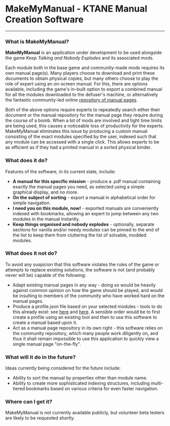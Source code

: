 # MakeMyManual - KTANE Manual Creation Software
---
### What is MakeMyManual?
**MakeMyManual** is an application under development to be used alongside the game *Keep Talking and Nobody Explodes* and its associated mods.

Each module both in the base game and community-made mods requires its own manual page(s). Many players choose to download and print these documents to obtain physical copies, but many others choose to play the role of expert using an on-screen manual. For this, there are options available, including the game's in-built option to export a combined manual for all the modules downloaded to the defuser's machine, or alternatively the fantastic community-led online [repository of manual pages](https://ktane.timwi.de).

Both of the above options require experts to repeatedly search either their document or the manual repository for the manual page they require during the course of a bomb. When a lot of mods are involved and tight time limits are being used, this causes a noticeable loss of productivity for the experts. MakeMyManual eliminates this issue by producing a custom manual consisting of the exact modules specified by the user, indexed such that any module can be accessed with a single click. This allows experts to be as efficient as if they had a printed manual in a sorted physical binder.

### What does it do?
Features of the software, in its current state, include:
* **A manual for this specific mission** - produce a .pdf manual containing exactly the manual pages you need, as selected using a simple graphical display, and no more.
* **On the subject of sorting** - export a manual in alphabetical order for simple navigation.
* **I need you on this module, now!** - exported manuals are conveniently indexed with bookmarks, allowing an expert to jump between any two modules in the manual instantly.
* **Keep things organised and nobody explodes** - optionally, separate sections for vanilla and/or needy modules can be pinned to the end of the list to keep them from cluttering the list of solvable, modded modules.

### What does it not do?
To avoid any suspicion that this software violates the rules of the game or attempts to replace existing solutions, the software is not (and probably never will be) capable of the following:
* Adapt existing manual pages in any way - doing so would be heavily against common opinion on how the game should be played, and would be insulting to members of the community who have worked hard on the manual pages.
* Produce a profile.json file based on your selected modules - tools to do this already exist: see [here](https://ktane.timwi.de/More/Profile%20Editor.html) and [here](https://github.com/Burniel123/KTANEProfileCalculator). A sensible order would be to first create a profile using an existing tool and then to use this software to create a manual based upon it.
* Act as a manual page repository in its own right - this software relies on the community repository, which many people work diligently on, and thus it shall remain impossible to use this application to quickly view a single manual page "on-the-fly".

### What will it do in the future?
Ideas currently being considered for the future include:
* Ability to sort the manual by properties other than module name.
* Ability to create more sophisticated indexing structures, including multi-tiered bookmarks based on various criteria for even faster navigation.

### Where can I get it?
MakeMyManual is not currently available publicly, but volunteer beta testers are likely to be requested shortly.
